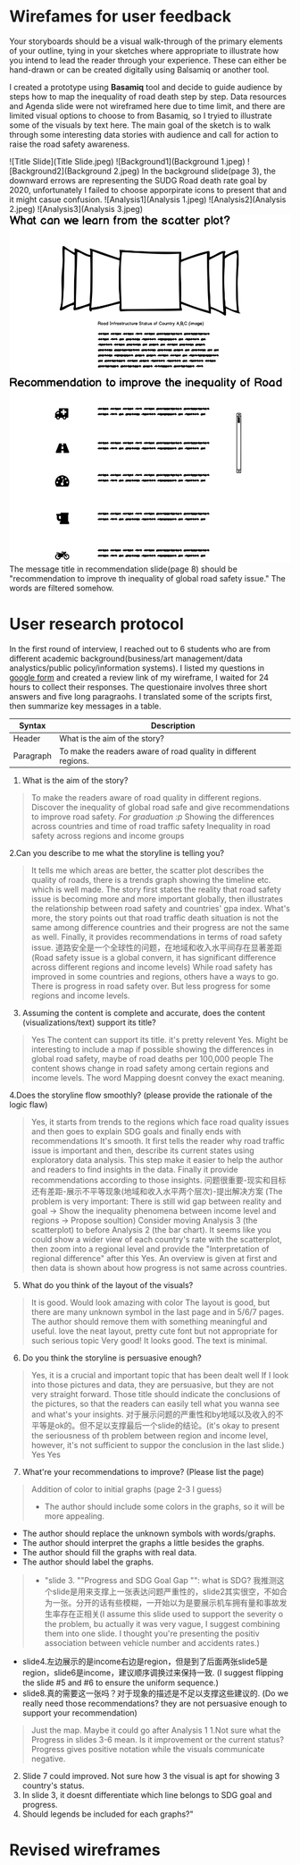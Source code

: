 # Wirefames for user feedback
Your storyboards should be a visual walk-through of the primary elements of your outline, tying in your sketches where appropriate to illustrate how you intend to lead the reader through your experience.  These can either be hand-drawn or can be created digitally using Balsamiq or another tool. 

I created a prototype using **Basamiq** tool and decide to guide audience by steps how to map the inequality of road death step by step. Data resources and Agenda slide were not wireframed here due to time limit, and there are limited visual options to choose to from Basamiq, so I tryied to illustrate some of the visuals by text here. The main goal of the sketch is to walk through some interesting data stories with audience and call for action to raise the road safety awareness.

![Title Slide](Title Slide.jpeg)
![Background1](Background 1.jpeg)
![Background2](Background 2.jpeg)
In the background slide(page 3), the downward errows are representing the SUDG Road death rate goal by 2020, unfortunately I failed to choose apporpirate icons to present that and it might casue confusion.
![Analysis1](Analysis 1.jpeg)
![Analysis2](Analysis 2.jpeg)
![Analysis3](Analysis 3.jpeg)
![Summary](Summary.jpeg)
![Recommendation](Recommendation.jpeg)
The message title in recommendation slide(page 8) should be "recommendation to improve th inequality of global road safety issue." The words are filtered somehow.

# User research protocol
In the first round of interview, I reached out to 6 students who are from different academic background(business/art management/data analystics/public policy/information systems). I listed my questions in [google form](https://docs.google.com/forms/d/e/1FAIpQLSchcYh5TmSVac6K1LurUegEFajmUXqztYK2rvhSyTf4ZAa-UQ/viewform?usp=pp_url) and created a review link of my wireframe, I waited for 24 hours to collect their responses. The questionaire involves three short answers and five long paragraohs. I translated some of the scripts first, then summarize key messages in a table.

| Syntax | Description |
| ----------- | ----------- |
| Header | What is the aim of the story? |
| Paragraph | To make the readers aware of road quality in different regions. |


1. What is the aim of the story?
> To make the readers aware of road quality in different regions.
> Discover the inequality of global road safe and give recommendations to improve road safety.
> *For graduation :p*
> Showing the differences across countries and time of road traffic safety
> Inequality in road safety across regions and income groups

2.Can you describe to me what the storyline is telling you?
> It tells me which areas are better, the scatter plot describes the quality of roads, there is a trends graph showing the timeline etc. which is well made.
> The story first states the reality that road safety issue is becoming more and more important globally, then illustrates the relationship between road safety and countries' gpa index. What's more, the story points out that road traffic death situation is not the same among difference countries and their progress are not the same as well. Finally, it provides recommendations in terms of road safety issue.
> 道路安全是一个全球性的问题，在地域和收入水平间存在显著差距(Road safety issue is a global convern, it has significant difference across different regions and income levels)
> While road safety has improved in some countries and regions, others have a ways to go. 
> There is progress in road safety over. But less progress for some regions and income levels.

3. Assuming the content is complete and accurate, does the content (visualizations/text) support its title?
> Yes
> The content can support its title.
> it's pretty relevent
> Yes. Might be interesting to include a map if possible showing the differences in global road safety, maybe of road deaths per 100,000 people
> The content shows change in road safety among certain regions and income levels. The word Mapping doesnt convey the exact meaning.

4.Does the storyline flow smoothly? (please provide the rationale of the logic flaw)
> Yes, it starts from trends to the regions which face road quality issues and then goes to explain SDG goals and finally ends with recommendations
> It's smooth. It first tells the reader why road traffic issue is important and then, describe its current states using exploratory data analysis. This step make it easier to help the author and readers to find insights in the data. Finally it provide recommendations according to those insights.
> 问题很重要-现实和目标还有差距-展示不平等现象(地域和收入水平两个层次)-提出解决方案 (The problem is very important: There is still wid gap between reality and goal -> Show the inequality phenomena between income level and regions -> Propose soultion)
> Consider moving Analysis 3 (the scatterplot) to before Analysis 2 (the bar chart). It seems like you could show a wider view of each country's rate with the scatterplot, then zoom into a regional level and provide the "Interpretation of regional difference" after this
> Yes. An overview is given at first and then data is shown about how progress is not same across countries.

5. What do you think of the layout of the visuals?
> It is good. Would look amazing with color
> The layout is good, but there are many unknown symbol in the last page and in 5/6/7 pages. The author should remove them with something meaningful and useful.
love the neat layout, pretty cute font but not appropriate for such serious topic 
> Very good!
> It looks good. The text is minimal. 

6. Do you think the storyline is persuasive enough?
> Yes, it is a crucial and important topic that has been dealt well
> If I look into those pictures and data, they are persuasive, but they are not very straight forward. Those title should indicate the conclusions of the pictures, so that the readers can easily tell what you wanna see and what's your insights.
> 对于展示问题的严重性和by地域以及收入的不平等是ok的。但不足以支撑最后一个slide的结论。(it's okay to present the seriousness of th problem between region and income level, however, it's not sufficient to suppor the conclusion in the last slide.)
> Yes
> Yes

7. What're your recommendations to improve? (Please list the page)
> Addition of color to initial graphs (page 2-3 I guess)
> + The author should include some colors in the graphs, so it will be more appealing.
  + The author should replace the unknown symbols with words/graphs. 
  + The author should interpret the graphs a little besides the graphs. 
  + The author should fill the graphs with real data. 
  + The author should label the graphs.
> + "slide 3. ""Progress and SDG Goal Gap "": what is SDG? 我推测这个slide是用来支撑上一张表达问题严重性的，slide2其实很空，不如合为一张。分开的话有些模糊，一开始以为是要展示机车拥有量和事故发生率存在正相关(I assume this slide used to support the severity o the problem, bu actually it was very vague, I suggest combining them into one slide. I thought you're presenting the positiv association between vehicle number and accidents rates.)
  + slide4.左边展示的是income右边是region，但是到了后面两张slide5是region，slide6是income，建议顺序调换过来保持一致. (I suggest flipping the slide #5 and #6 to ensure the uniform sequence.)
  + slide8.真的需要这一张吗？对于现象的描述是不足以支撑这些建议的. (Do we really need those recommendations? they are not persuasive enough to support your recommendation)
> Just the map. Maybe it could go after Analysis 1
> 1.Not sure what the Progress in slides 3-6 mean. Is it improvement or the current status? Progress gives positive notation while the visuals communicate negative. 
2. Slide 7 could improved. Not sure how 3 the visual is apt for showing 3 country's status.
3. In slide 3, it doesnt differentiate which line belongs to SDG goal and progress.
4. Should legends be included for each graphs?"


# Revised wireframes
